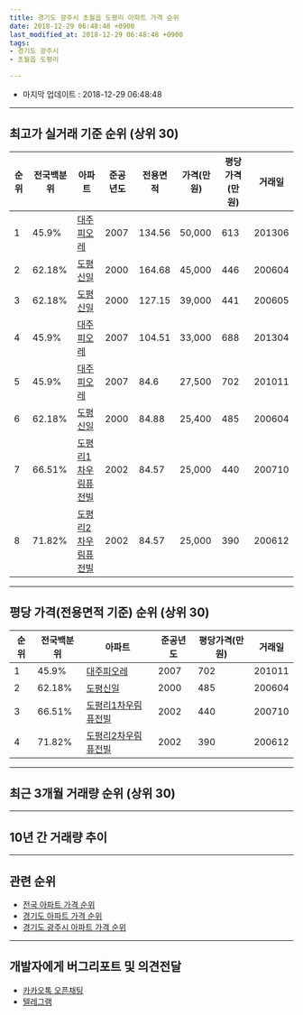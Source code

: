 ```yaml
---
title: 경기도 광주시 초월읍 도평리 아파트 가격 순위
date: 2018-12-29 06:48:48 +0900
last_modified_at: 2018-12-29 06:48:48 +0900
tags:
- 경기도 광주시
- 초월읍 도평리

---
```


* 마지막 업데이트 : 2018-12-29 06:48:48

---

## 최고가 실거래 기준 순위 (상위 30)


|순위|전국백분위|아파트|준공년도|전용면적|가격(만원)|평당가격(만원)|거래일|
|---|---|---|---|---|---|---|---|
|1|45.9%|[대주피오레](https://search.naver.com/search.naver?query=%EA%B2%BD%EA%B8%B0%EB%8F%84+%EA%B4%91%EC%A3%BC%EC%8B%9C+%EC%B4%88%EC%9B%94%EC%9D%8D+%EB%8F%84%ED%8F%89%EB%A6%AC+%EB%8C%80%EC%A3%BC%ED%94%BC%EC%98%A4%EB%A0%88)|2007|134.56|50,000|613|201306|
|2|62.18%|[도평신일](https://search.naver.com/search.naver?query=%EA%B2%BD%EA%B8%B0%EB%8F%84+%EA%B4%91%EC%A3%BC%EC%8B%9C+%EC%B4%88%EC%9B%94%EC%9D%8D+%EB%8F%84%ED%8F%89%EB%A6%AC+%EB%8F%84%ED%8F%89%EC%8B%A0%EC%9D%BC)|2000|164.68|45,000|446|200604|
|3|62.18%|[도평신일](https://search.naver.com/search.naver?query=%EA%B2%BD%EA%B8%B0%EB%8F%84+%EA%B4%91%EC%A3%BC%EC%8B%9C+%EC%B4%88%EC%9B%94%EC%9D%8D+%EB%8F%84%ED%8F%89%EB%A6%AC+%EB%8F%84%ED%8F%89%EC%8B%A0%EC%9D%BC)|2000|127.15|39,000|441|200605|
|4|45.9%|[대주피오레](https://search.naver.com/search.naver?query=%EA%B2%BD%EA%B8%B0%EB%8F%84+%EA%B4%91%EC%A3%BC%EC%8B%9C+%EC%B4%88%EC%9B%94%EC%9D%8D+%EB%8F%84%ED%8F%89%EB%A6%AC+%EB%8C%80%EC%A3%BC%ED%94%BC%EC%98%A4%EB%A0%88)|2007|104.51|33,000|688|201304|
|5|45.9%|[대주피오레](https://search.naver.com/search.naver?query=%EA%B2%BD%EA%B8%B0%EB%8F%84+%EA%B4%91%EC%A3%BC%EC%8B%9C+%EC%B4%88%EC%9B%94%EC%9D%8D+%EB%8F%84%ED%8F%89%EB%A6%AC+%EB%8C%80%EC%A3%BC%ED%94%BC%EC%98%A4%EB%A0%88)|2007|84.6|27,500|702|201011|
|6|62.18%|[도평신일](https://search.naver.com/search.naver?query=%EA%B2%BD%EA%B8%B0%EB%8F%84+%EA%B4%91%EC%A3%BC%EC%8B%9C+%EC%B4%88%EC%9B%94%EC%9D%8D+%EB%8F%84%ED%8F%89%EB%A6%AC+%EB%8F%84%ED%8F%89%EC%8B%A0%EC%9D%BC)|2000|84.88|25,400|485|200604|
|7|66.51%|[도평리1차우림퓨전빌](https://search.naver.com/search.naver?query=%EA%B2%BD%EA%B8%B0%EB%8F%84+%EA%B4%91%EC%A3%BC%EC%8B%9C+%EC%B4%88%EC%9B%94%EC%9D%8D+%EB%8F%84%ED%8F%89%EB%A6%AC+%EB%8F%84%ED%8F%89%EB%A6%AC1%EC%B0%A8%EC%9A%B0%EB%A6%BC%ED%93%A8%EC%A0%84%EB%B9%8C)|2002|84.57|25,000|440|200710|
|8|71.82%|[도평리2차우림퓨전빌](https://search.naver.com/search.naver?query=%EA%B2%BD%EA%B8%B0%EB%8F%84+%EA%B4%91%EC%A3%BC%EC%8B%9C+%EC%B4%88%EC%9B%94%EC%9D%8D+%EB%8F%84%ED%8F%89%EB%A6%AC+%EB%8F%84%ED%8F%89%EB%A6%AC2%EC%B0%A8%EC%9A%B0%EB%A6%BC%ED%93%A8%EC%A0%84%EB%B9%8C)|2002|84.57|25,000|390|200612|


---

## 평당 가격(전용면적 기준) 순위 (상위 30)


|순위|전국백분위|아파트|준공년도|평당가격(만원)|거래일|
|---|---|---|---|---|---|
|1|45.9%|[대주피오레](https://search.naver.com/search.naver?query=%EA%B2%BD%EA%B8%B0%EB%8F%84+%EA%B4%91%EC%A3%BC%EC%8B%9C+%EC%B4%88%EC%9B%94%EC%9D%8D+%EB%8F%84%ED%8F%89%EB%A6%AC+%EB%8C%80%EC%A3%BC%ED%94%BC%EC%98%A4%EB%A0%88)|2007|702|201011|
|2|62.18%|[도평신일](https://search.naver.com/search.naver?query=%EA%B2%BD%EA%B8%B0%EB%8F%84+%EA%B4%91%EC%A3%BC%EC%8B%9C+%EC%B4%88%EC%9B%94%EC%9D%8D+%EB%8F%84%ED%8F%89%EB%A6%AC+%EB%8F%84%ED%8F%89%EC%8B%A0%EC%9D%BC)|2000|485|200604|
|3|66.51%|[도평리1차우림퓨전빌](https://search.naver.com/search.naver?query=%EA%B2%BD%EA%B8%B0%EB%8F%84+%EA%B4%91%EC%A3%BC%EC%8B%9C+%EC%B4%88%EC%9B%94%EC%9D%8D+%EB%8F%84%ED%8F%89%EB%A6%AC+%EB%8F%84%ED%8F%89%EB%A6%AC1%EC%B0%A8%EC%9A%B0%EB%A6%BC%ED%93%A8%EC%A0%84%EB%B9%8C)|2002|440|200710|
|4|71.82%|[도평리2차우림퓨전빌](https://search.naver.com/search.naver?query=%EA%B2%BD%EA%B8%B0%EB%8F%84+%EA%B4%91%EC%A3%BC%EC%8B%9C+%EC%B4%88%EC%9B%94%EC%9D%8D+%EB%8F%84%ED%8F%89%EB%A6%AC+%EB%8F%84%ED%8F%89%EB%A6%AC2%EC%B0%A8%EC%9A%B0%EB%A6%BC%ED%93%A8%EC%A0%84%EB%B9%8C)|2002|390|200612|


---

## 최근 3개월 거래량 순위 (상위 30)


<div style="width:100%;">
    <canvas id="deal_count_ranking" height="250"></canvas>
</div>


<script>
new Chart(document.getElementById("deal_count_ranking"), {
    type: 'horizontalBar',
    data: {
        labels: ['도평신일', '도평리1차우림퓨전빌', '도평리2차우림퓨전빌', '대주피오레'],
        datasets: [{
            label: '실거래 수',
            data: [5, 5, 4, 1],
            borderColor: "rgba(255, 0, 128, 1)",
            backgroundColor: "rgba(255, 0, 128, 0.5)",
            fill: false,
        }]
    },
    options: {
        responsive: true,
        title: {
            display: true,
            text: '최근 3개월 거래량 순위'
        },
        tooltips: {
            mode: 'index',
            intersect: false,
            callbacks: {
                title: function(tooltipItems, data) {
                    return "실거래 수:";
                },
                label: function(tooltipItem, data) {
                    return data.labels[tooltipItem.index] + ": " + tooltipItem.xLabel;
                }
            }
        },
        hover: {
            mode: 'nearest',
            intersect: true
        },
        scales: {
            xAxes: [{
                display: true,
                scaleLabel: {
                    display: true,
                    labelString: '실거래 수'
                },
                ticks: {
                    suggestedMin: 0,
                }
            }],
            yAxes: [{
                display: true,
                ticks: {
                    autoSkip: false,
                    callback: function(value, index, values) {
                        if (value.length > 15)
                            return value.substr(0, 13) + "...";
                        else
                            return value;
                    }
                },
                scaleLabel: {
                    display: false,
                }
            }]
        }
    }
});

</script>


---

## 10년 간 거래량 추이


<div style="width:100%;">
    <canvas id="deal_progress" height="250"></canvas>
</div>

<script>
new Chart(document.getElementById("deal_progress"), {
    type: 'line',
    data: {
        labels: ['200812','200901','200902','200903','200904','200905','200906','200907','200908','200909','200910','200911','200912','201001','201002','201003','201004','201005','201006','201007','201008','201009','201010','201011','201012','201101','201102','201103','201104','201105','201106','201107','201108','201109','201110','201111','201112','201201','201202','201203','201204','201205','201206','201207','201208','201209','201210','201211','201212','201301','201302','201303','201304','201305','201306','201307','201308','201309','201310','201311','201312','201401','201402','201403','201404','201405','201406','201407','201408','201409','201410','201411','201412','201501','201502','201503','201504','201505','201506','201507','201508','201509','201510','201511','201512','201601','201602','201603','201604','201605','201606','201607','201608','201609','201610','201611','201612','201701','201702','201703','201704','201705','201706','201707','201708','201709','201710','201711','201712','201801','201802','201803','201804','201805','201806','201807','201808','201809','201810','201811','201812'],
        datasets: [{
            label: '실거래 수',
            pointRadius: 1,
            data: [0, 1, 4, 7, 11, 7, 13, 10, 10, 9, 4, 7, 3, 10, 6, 10, 0, 2, 5, 5, 5, 5, 3, 10, 3, 6, 10, 12, 9, 6, 8, 14, 9, 10, 5, 4, 8, 7, 8, 12, 9, 6, 3, 1, 4, 9, 5, 5, 3, 4, 2, 11, 11, 11, 11, 5, 3, 9, 9, 12, 7, 4, 20, 9, 11, 4, 6, 10, 10, 14, 14, 10, 7, 10, 16, 28, 20, 11, 15, 25, 7, 10, 19, 8, 7, 6, 1, 9, 11, 1, 6, 23, 9, 13, 12, 3, 6, 3, 7, 1, 2, 6, 17, 7, 2, 9, 8, 2, 1, 1, 10, 5, 8, 5, 7, 1, 4, 11, 6, 7, 2],
            borderColor: "rgba(255, 201, 14, 1)",
            backgroundColor: "rgba(255, 201, 14, 0.5)",
            fill: true,
        }]
    },
    options: {
        responsive: true,
        title: {
            display: true,
            text: '10년간 거래량 추이'
        },
        tooltips: {
            mode: 'index',
            intersect: false,
        },
        hover: {
            mode: 'nearest',
            intersect: true
        },
        scales: {
            xAxes: [{
                display: true,
                scaleLabel: {
                    display: true,
                    labelString: '년/월'
                }
            }],
            yAxes: [{
                display: true,
                ticks: {
                    suggestedMin: 0,
                },
                scaleLabel: {
                    display: true,
                    labelString: '실거래 수'
                }
            }]
        }
    }
});

</script>


---

## 관련 순위

- [전국 아파트 가격 순위](https://inasie.github.io/apt-ranking/전국)
- [경기도 아파트 가격 순위](https://inasie.github.io/apt-ranking/경기도)
- [경기도 광주시 아파트 가격 순위](https://inasie.github.io/apt-ranking/경기도-광주시)


---

## 개발자에게 버그리포트 및 의견전달

- [카카오톡 오픈채팅](https://open.kakao.com/o/gLJUAP4)
- [텔레그램](https://t.me/inasie)

